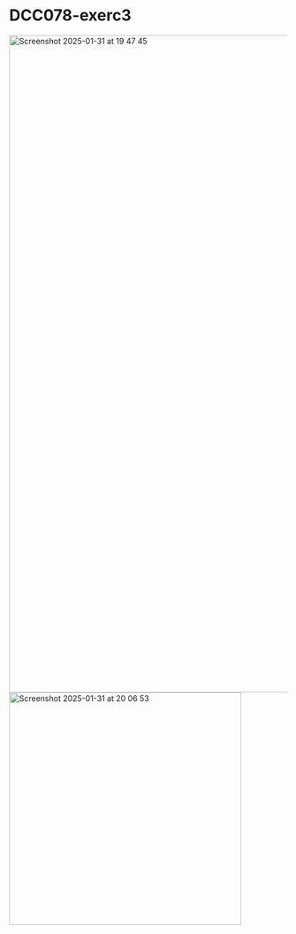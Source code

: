 # DCC078-exerc3

<img width="1188" alt="Screenshot 2025-01-31 at 19 47 45" src="https://github.com/user-attachments/assets/c1f4ef74-1cb3-4b3b-91df-163696c2b89c" />

<img width="420" alt="Screenshot 2025-01-31 at 20 06 53" src="https://github.com/user-attachments/assets/74ab61e0-5e76-4d69-b38d-e876b4538c1b" />
